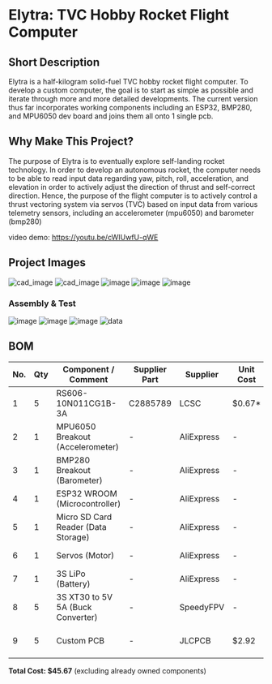 # Elytra: TVC Hobby Rocket Flight Computer

## Short Description

Elytra is a half-kilogram solid-fuel TVC hobby rocket flight computer. To develop a custom computer, the goal is to start as simple as possible and iterate through more and more detailed developments. The current version thus far incorporates working components including an ESP32, BMP280, and MPU6050 dev board and joins them all onto 1 single pcb.

## Why Make This Project?

The purpose of Elytra is to eventually explore self-landing rocket technology. In order to develop an autonomous rocket, the computer needs to be able to read input data regarding yaw, pitch, roll, acceleration, and elevation in order to actively adjust the direction of thrust and self-correct direction. Hence, the purpose of the flight computer is to actively control a thrust vectoring system via servos (TVC) based on input data from various telemetry sensors, including an accelerometer (mpu6050) and barometer (bmp280)

video demo: https://youtu.be/cWIUwfU-qWE

## Project Images

![cad_image](/assets/sch_rocket.png)
![cad_image](/assets/livecomputer.png)
![image](/assets/3dpcb2.png)
![image](/assets/wiredpcb.png)
![image](/assets/cad4.png)

### Assembly & Test

![image](/assets/soldering1.jpg)
![image](/assets/soldering2.jpg)
![image](/assets/finished_pcb.jpg)
![data](/assets/example_data.png)



## BOM

| No. | Qty | Component / Comment                  | Supplier Part | Supplier   | Unit Cost | Total Cost (+shipping) | Link |
|-----|-----|--------------------------------------|----------------|------------|-----------|-------------------------|------|
| 1   | 5   | RS606-10N011CG1B-3A                  | C2885789       | LCSC       | $0.67*    | $3.35*                  | [JLCPCB](https://jlcpcb.com/partdetail/HCTL-RS606101N011CRB/C2885788) |
| 2   | 1   | MPU6050 Breakout (Accelerometer)     | -              | AliExpress | -         | Already Owned           | -    |
| 3   | 1   | BMP280 Breakout (Barometer)          | -              | AliExpress | -         | Already Owned           | -    |
| 4   | 1   | ESP32 WROOM (Microcontroller)        | -              | AliExpress | -         | Already Owned           | -    |
| 5   | 1   | Micro SD Card Reader (Data Storage)  | -              | AliExpress | -         | Already Owned           | -    |
| 6   | 1   | Servos (Motor)                       | -              | AliExpress | -         | Already Owned           | -    |
| 7   | 1   | 3S LiPo (Battery)                    | -              | AliExpress | -         | Already Owned           | -    |
| 8   | 5   | 3S XT30 to 5V 5A (Buck Converter)    | -              | SpeedyFPV  | -         | Already Owned           | -    |
| 9   | 5   | Custom PCB                           | -              | JLCPCB     | $2.92     | $14.60 + $27.72 shipping| -    |

**Total Cost: $45.67** (excluding already owned components)
